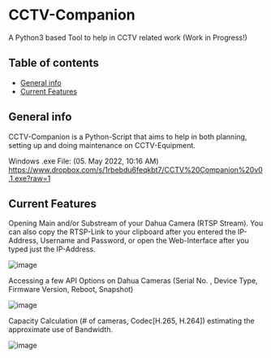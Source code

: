 

# CCTV-Companion
A Python3 based Tool to help in CCTV related work
(Work in Progress!)

## Table of contents
* [General info](#general-info)
* [Current Features](#current-features)

## General info

CCTV-Companion is a Python-Script that aims to help in both planning, setting up and doing maintenance on CCTV-Equipment.

Windows .exe File: (05. May 2022, 10:16 AM)
https://www.dropbox.com/s/1rbebdu6feqkbt7/CCTV%20Companion%20v0.1.exe?raw=1

## Current Features

Opening Main and/or Substream of your Dahua Camera (RTSP Stream). You can also copy the RTSP-Link to your clipboard after you entered the IP-Address, Username and Password, or open the Web-Interface after you typed just the IP-Address.

![image](https://user-images.githubusercontent.com/79027579/163822524-26cbdc53-6f62-4193-8f3d-3dae77609278.png)


Accessing a few API Options on Dahua Cameras (Serial No. , Device Type, Firmware Version, Reboot, Snapshot)

![image](https://user-images.githubusercontent.com/79027579/163822056-c718519f-8e4b-4c94-a77f-c30f20b2bb3f.png)


Capacity Calculation (# of cameras, Codec[H.265, H.264]) estimating the approximate use of Bandwidth.

![image](https://user-images.githubusercontent.com/79027579/163822601-1236b25a-ef79-42cf-a3a9-63df3d229ba2.png)
